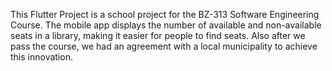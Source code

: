 This Flutter Project is a school project for the BZ-313 Software Engineering Course. The mobile app displays the number of available and non-available seats in a library, making it easier for people to find seats. Also after we pass the course, we had an agreement with a local municipality to achieve this innovation.
